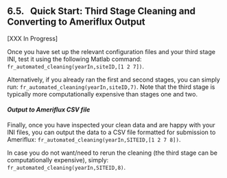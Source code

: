 ## 6.5. &nbsp; Quick Start: Third Stage Cleaning and Converting to Ameriflux Output

[XXX In Progress]

Once you have set up the relevant configuration files and your third stage INI, test it using the following Matlab command:
`fr_automated_cleaning(yearIn,siteID,[1 2 7])`.

Alternatively, if you already ran the first and second stages, you can simply run: `fr_automated_cleaning(yearIn,siteID,7)`. Note that the third stage is typically more computationally expensive than stages one and two.

#### *Output to Ameriflux CSV file*
Finally, once you have inspected your clean data and are happy with your INI files, you can output the data to a CSV file formatted for submission to Ameriflux:
`fr_automated_cleaning(yearIn,SITEID,[1 2 7 8])`.

In case you do not want/need to rerun the cleaning (the third stage can be computationally expensive), simply:
`fr_automated_cleaning(yearIn,SITEID,8)`.
